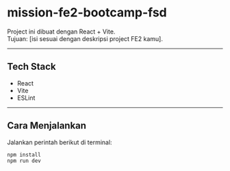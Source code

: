 # mission-fe2-bootcamp-fsd

Project ini dibuat dengan React + Vite.  
Tujuan: [isi sesuai dengan deskripsi project FE2 kamu].

---

## Tech Stack
- React
- Vite
- ESLint

---

## Cara Menjalankan
Jalankan perintah berikut di terminal:

```bash
npm install
npm run dev
